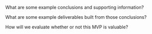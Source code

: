 What are some example conclusions and supporting information?

What are some example deliverables built from those conclusions?

How will we evaluate whether or not this MVP is valuable?
